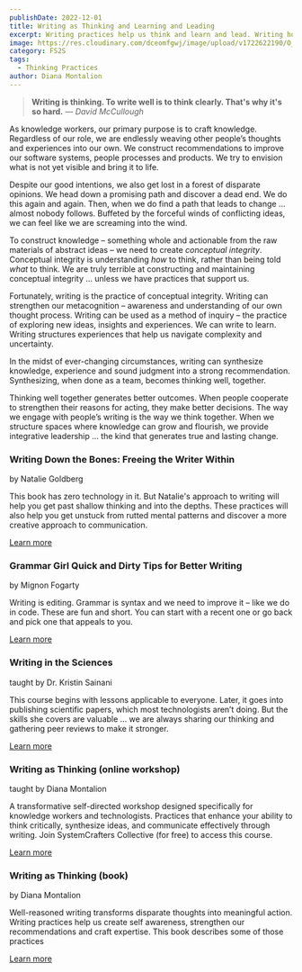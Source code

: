 ```yaml
---
publishDate: 2022-12-01
title: Writing as Thinking and Learning and Leading
excerpt: Writing practices help us think and learn and lead. Writing hones essential skills for knowledge workers.
image: https://res.cloudinary.com/dceomfgwj/image/upload/v1722622190/O_Reilly_DM_1_dghett.png
category: FS2S
tags: 
  - Thinking Practices
author: Diana Montalion
---
```


> **Writing is thinking. To write well is to think clearly. That's why it's so hard.** 
> *― David McCullough*

As knowledge workers, our primary purpose is to craft knowledge. Regardless of our role, we are endlessly weaving other people’s thoughts and experiences into our own. We construct recommendations to improve our software systems, people processes and products. We try to envision what is not yet visible and bring it to life.

Despite our good intentions, we also get lost in a forest of disparate opinions. We head down a promising path and discover a dead end. We do this again and again. Then, when we do find a path that leads to change … almost nobody follows. Buffeted by the forceful winds of conflicting ideas, we can feel like we are screaming into the wind.

To construct knowledge – something whole and actionable from the raw materials of abstract ideas – we need to create *conceptual integrity*. Conceptual integrity is understanding *how* to think, rather than being told *what* to think. We are truly terrible at constructing and maintaining conceptual integrity … unless we have practices that support us.

Fortunately, writing is the practice of conceptual integrity. Writing can strengthen our metacognition – awareness and understanding of our own thought process. Writing can be used as a method of inquiry – the practice of exploring new ideas, insights and experiences. We can write to learn. Writing structures experiences that help us navigate complexity and uncertainty.

In the midst of ever-changing circumstances, writing can synthesize knowledge, experience and sound judgment into a strong recommendation. Synthesizing, when done as a team, becomes thinking well, together.

Thinking well together generates better outcomes. When people cooperate to strengthen their reasons for acting, they make better decisions. The way we engage with people’s writing is the way we think together. When we structure spaces where knowledge can grow and flourish, we provide integrative leadership … the kind that generates true and lasting change.

### Writing Down the Bones: Freeing the Writer Within

by Natalie Goldberg

This book has zero technology in it. But Natalie's approach to writing will help you get past shallow thinking and into the depths. These practices will also help you get unstuck from rutted mental patterns and discover a more creative approach to communication.

[Learn more](https://systemslibrary.com/resources/)

### Grammar Girl Quick and Dirty Tips for Better Writing

by Mignon Fogarty

Writing is editing. Grammar is syntax and we need to improve it – like we do in code. These are fun and short. You can start with a recent one or go back and pick one that appeals to you.

[Learn more](https://podcasts.apple.com/us/podcast/grammar-girl-quick-and-dirty-tips-for-better-writing/id173429229)

### Writing in the Sciences

taught by Dr. Kristin Sainani

This course begins with lessons applicable to everyone. Later, it goes into publishing scientific papers, which most technologists aren’t doing. But the skills she covers are valuable … we are always sharing our thinking and gathering peer reviews to make it stronger.

[Learn more](https://www.coursera.org/learn/sciwrite)

### Writing as Thinking (online workshop)

taught by Diana Montalion

A transformative self-directed workshop designed specifically for knowledge workers and technologists. Practices that enhance your ability to think critically, synthesize ideas, and communicate effectively through writing. Join SystemCrafters Collective (for free) to access this course.

[Learn more](https://mentrix.systems/spaces/14039580?utm_source=manual)

### Writing as Thinking (book)

by Diana Montalion

Well-reasoned writing transforms disparate thoughts into meaningful action. Writing practices help us create self awareness, strengthen our recommendations and craft expertise. This book describes some of those practices

[Learn more](https://leanpub.com/writing-as-thinking)
